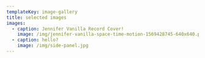 ```yaml
---
templateKey: image-gallery
title: selected images
images:
  - caption: Jennifer Vanilla Record Cover!
    image: /img/jennifer-vanilla-space-time-motion-1569428745-640x640.png
  - caption: hello?
    image: /img/side-panel.jpg
---
```


